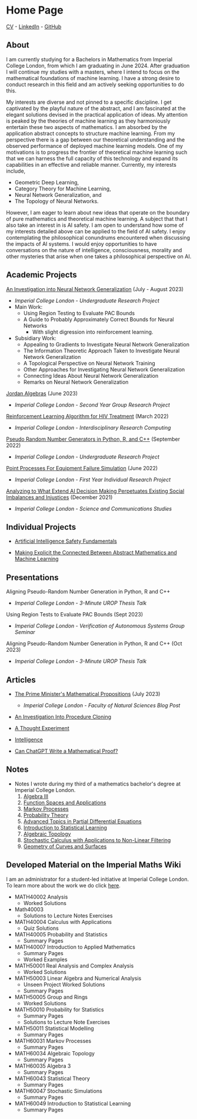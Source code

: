 # Home Page

[CV](/download_docs/Thomas_Walker_CV.pdf) - [LinkedIn](https://www.linkedin.com/in/thomas-walker-706854189/) - [GitHub](https://github.com/ThomasWalker1)

## About

I am currently studying for a Bachelors in Mathematics from Imperial College London, from which I am graduating in June 2024. After graduation I will continue my studies with a masters, where I intend to focus on the mathematical foundations of machine learning. I have a strong desire to conduct research in this field and am actively seeking opportunities to do this. 

My interests are diverse and not pinned to a specific discipline. I get captivated by the playful nature of the abstract, and I am fascinated at the elegant solutions devised in the practical application of ideas. My attention is peaked by the theories of machine learning as they harmoniously entertain these two aspects of mathematics. I am absorbed by the application abstract concepts to structure machine learning. From my perspective there is a gap between our theoretical understanding and the observed performance of deployed machine learning models. One of my motivations is to progress the frontier of theoretical machine learning such that we can harness the full capacity of this technology and expand its capabilities in an effective and reliable manner. Currently, my interests include,
- Geometric Deep Learning,
- Category Theory for Machine Learning,
- Neural Network Generalization, and
- The Topology of Neural Networks.

However, I am eager to learn about new ideas that operate on the boundary of pure mathematics and theoretical machine learning. A subject that that I also take an interest in is AI safety. I am open to understand how some of my interests detailed above can be applied to the field of AI safety. I enjoy contemplating the philosophical conundrums encountered when discussing the impacts of AI systems. I would enjoy opportunities to have conversations on the nature of intelligence, consciousness, morality and other mysteries that arise when one takes a philosophical perspective on AI.


## Academic Projects

[An Investigation into Neural Network Generalization](/urop2023/overview.html) (July - August 2023)
- *Imperial College London - Undergraduate Research Project*
- Main Work: 
    - Using Region Testing to Evaluate PAC Bounds
    - A Guide to Probably Approximately Correct Bounds for Neural Networks
        - With slight digression into reinforcement learning.
- Subsidiary Work:
    - Appealing to Gradients to Investigate Neural Network Generalization
    - The Information Theoretic Approach Taken to Investigate Neural Network Generalization
    - A Topological Perspective on Neural Network Training
    - Other Approaches for Investigating Neural Network Generalization
    - Connecting Ideas About Neural Network Generalization
    - Remarks on Neural Network Generalization

[Jordan Algebras](/download_docs/jordan_algebras.pdf) (June 2023)
- *Imperial College London - Second Year Group Research Project*

[Reinforcement Learning Algorithm for HIV Treatment](/download_docs/rl_hiv_treatment_poster.pdf) (March 2022)
- *Imperial College London - Interdisciplinary Research Computing*

[Pseudo Random Number Generators in Python, R, and C++](/download_docs/pseudo_random_number_generators.pdf) (September 2022)
- *Imperial College London - Undergraduate Research Project*

[Point Processes For Equipment Failure Simulation](/download_docs/pointprocess_poster.pdf) (June 2022)
- *Imperial College London - First Year Individual Research Project*

[Analyzing to What Extend AI Decision Making Perpetuates Existing Social Imbalances and Injustices](/download_docs/algorithmic_decision_making.pdf) (December 2021)
- *Imperial College London - Science and Communications Studies*

## Individual Projects

- [Artificial Intelligence Safety Fundamentals](/ai_safety_fundamentals/intro.html)

- [Making Explicit the Connected Between Abstract Mathematics and Machine Learning](/abstract_mathematics_ml/intro.html)

## Presentations

Aligning Pseudo-Random Number Generation in Python, R and C++
- *Imperial College London - 3-Minute UROP Thesis Talk*

Using Region Tests to Evaluate PAC Bounds (Sept 2023)
- *Imperial College London - Verification of Autonomous Systems Group Seminar*

Aligning Pseudo-Random Number Generation in Python, R and C++ (Oct 2023)
- *Imperial College London - 3-Minute UROP Thesis Talk*

## Articles

- [The Prime Minister's Mathematical Propositions](https://blogs.imperial.ac.uk/natural-sciences/2023/07/11/the-prime-ministers-mathematical-propositions/) (July 2023)
    - *Imperial College London - Faculty of Natural Sciences Blog Post*

- [An Investigation Into Procedure Cloning](/download_docs/procedure_cloning.pdf)

- [A Thought Experiment](/download_docs/thought_experiment.pdf)

- [Intelligence](/download_docs/intelligence.pdf)

- [Can ChatGPT Write a Mathematical Proof?](/download_docs/chatgpt_maths_proof_writing.pdf)

## Notes

- Notes I wrote during my third of a mathematics bachelor's degree at Imperial College London.
    1. [Algebra III]()
    2. [Function Spaces and Applications](/download_docs/Function_Spaces_and_Applications_Lecture_Notes.pdf)
    3. [Markov Processes]()
    4. [Probability Theory](/download_docs/Probability_Theory_Lecture_Notes.pdf)
    5. [Advanced Topics in Partial Differential Equations]()
    6. [Introduction to Statistical Learning]()
    7. [Algebraic Topology]()
    8. [Stochastic Calculus with Applications to Non-Linear Filtering]()
    9. [Geometry of Curves and Surfaces]()

## Developed Material on the Imperial Maths Wiki

I am an administrator for a student-led initiative at Imperial College London. To learn more about the work we do click [here](https://imperialmathswiki.com/).

- MATH40002 Analysis
    - Worked Solutions
- Math40003
    - Solutions to Lecture Notes Exercises
- MATH40004 Calculus with Applications
    - Quiz Solutions
- MATH40005 Probability and Statistics
    - Summary Pages
- MATH40007 Introduction to Applied Mathematics
    - Summary Pages
    - Worked Examples
- MATH50001 Real Analysis and Complex Analysis
    - Worked Solutions
- MATH50003 Linear Algebra and Numerical Analysis
    - Unseen Project Worked Solutions
    - Summary Pages
- MATH50005 Group and Rings
    - Worked Solutions
- MATH50010 Probability for Statistics
    - Summary Pages
    - Solutions to Lecture Note Exercises
- MATH50011 Statistical Modelling
    - Summary Pages
- MATH60031 Markov Processes
    - Summary Pages
- MATH60034 Algebraic Topology
    - Summary Pages
- MATH60035 Algebra 3
    - Summary Pages
- MATH60043 Statistical Theory
    - Summary Pages
- MATH60047 Stochastic Simulations
    - Summary Pages
- MATH60049 Introduction to Statistical Learning
    - Summary Pages